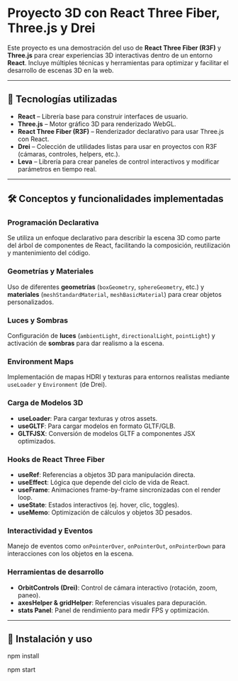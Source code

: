 # Proyecto 3D con React Three Fiber, Three.js y Drei

Este proyecto es una demostración del uso de **React Three Fiber (R3F)** y **Three.js** para crear experiencias 3D interactivas dentro de un entorno **React**. Incluye múltiples técnicas y herramientas para optimizar y facilitar el desarrollo de escenas 3D en la web.

---

## 🚀 Tecnologías utilizadas

- **React** – Librería base para construir interfaces de usuario.
- **Three.js** – Motor gráfico 3D para renderizado WebGL.
- **React Three Fiber (R3F)** – Renderizador declarativo para usar Three.js con React.
- **Drei** – Colección de utilidades listas para usar en proyectos con R3F (cámaras, controles, helpers, etc.).
- **Leva** – Librería para crear paneles de control interactivos y modificar parámetros en tiempo real.

---

## 🛠️ Conceptos y funcionalidades implementadas

### **Programación Declarativa**
Se utiliza un enfoque declarativo para describir la escena 3D como parte del árbol de componentes de React, facilitando la composición, reutilización y mantenimiento del código.

### **Geometrías y Materiales**
Uso de diferentes **geometrías** (`boxGeometry`, `sphereGeometry`, etc.) y **materiales** (`meshStandardMaterial`, `meshBasicMaterial`) para crear objetos personalizados.

### **Luces y Sombras**
Configuración de **luces** (`ambientLight`, `directionalLight`, `pointLight`) y activación de **sombras** para dar realismo a la escena.

### **Environment Maps**
Implementación de mapas HDRI y texturas para entornos realistas mediante `useLoader` y `Environment` (de Drei).

### **Carga de Modelos 3D**
- **useLoader**: Para cargar texturas y otros assets.
- **useGLTF**: Para cargar modelos en formato GLTF/GLB.
- **GLTFJSX**: Conversión de modelos GLTF a componentes JSX optimizados.

### **Hooks de React Three Fiber**
- **useRef**: Referencias a objetos 3D para manipulación directa.
- **useEffect**: Lógica que depende del ciclo de vida de React.
- **useFrame**: Animaciones frame-by-frame sincronizadas con el render loop.
- **useState**: Estados interactivos (ej. hover, clic, toggles).
- **useMemo**: Optimización de cálculos y objetos 3D pesados.

### **Interactividad y Eventos**
Manejo de eventos como `onPointerOver`, `onPointerOut`, `onPointerDown` para interacciones con los objetos en la escena.

### **Herramientas de desarrollo**
- **OrbitControls (Drei)**: Control de cámara interactivo (rotación, zoom, paneo).
- **axesHelper & gridHelper**: Referencias visuales para depuración.
- **stats Panel**: Panel de rendimiento para medir FPS y optimización.

---

## 🔧 Instalación y uso

npm install

npm start

